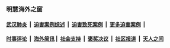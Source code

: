 
### 明慧海外之窗

####  [武汉肺炎](indexes/365.md?t=07210701) &nbsp;|&nbsp;  [迫害案例综述](indexes/328.md?t=07210701) &nbsp;|&nbsp; [迫害致死案例](indexes/277.md?t=07210701)  &nbsp;|&nbsp; [更多迫害案例](indexes/81.md?t=07210701)  &nbsp;|&nbsp; 
####  [时事评论](indexes/19.md?t=07210701) &nbsp;|&nbsp; [海外简讯](indexes/245.md?t=07210701)&nbsp;|&nbsp;  [社会支持](indexes/140.md?t=07210701) &nbsp;|&nbsp; [褒奖决议](indexes/282.md?t=07210701) &nbsp;|&nbsp; [社区报道](indexes/91.md?t=07210701)  &nbsp;|&nbsp; [天人之间](indexes/78.md?t=07210701) 

